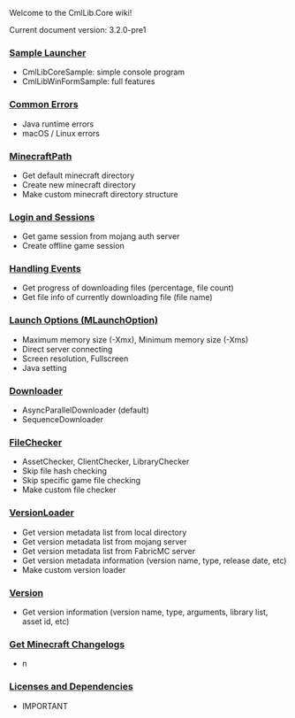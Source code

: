 Welcome to the CmlLib.Core wiki!

Current document version: 3.2.0-pre1

### [Sample Launcher](https://github.com/AlphaBs/CmlLib.Core/wiki/Sample-Code)
- CmlLibCoreSample: simple console program
- CmlLibWinFormSample: full features

### [Common Errors](https://github.com/AlphaBs/CmlLib.Core/wiki/Common-Errors)
- Java runtime errors
- macOS / Linux errors

### [MinecraftPath](https://github.com/AlphaBs/CmlLib.Core/wiki/MinecraftPath)
- Get default minecraft directory
- Create new minecraft directory
- Make custom minecraft directory structure

### [Login and Sessions](https://github.com/AlphaBs/CmlLib.Core/wiki/Login-and-Sessions)
- Get game session from mojang auth server
- Create offline game session

### [Handling Events](https://github.com/AlphaBs/CmlLib.Core/wiki/Handling-Events)
 - Get progress of downloading files (percentage, file count)
 - Get file info of currently downloading file (file name)

### [Launch Options (MLaunchOption)](https://github.com/AlphaBs/CmlLib.Core/wiki/MLaunchOption)
- Maximum memory size (-Xmx), Minimum memory size (-Xms)
- Direct server connecting
- Screen resolution, Fullscreen
- Java setting

### [Downloader](https://github.com/AlphaBs/CmlLib.Core/wiki/Downloader)
- AsyncParallelDownloader (default)
- SequenceDownloader

### [FileChecker](https://github.com/AlphaBs/CmlLib.Core/wiki/FileChecker)
- AssetChecker, ClientChecker, LibraryChecker
- Skip file hash checking
- Skip specific game file checking
- Make custom file checker

### [VersionLoader](https://github.com/AlphaBs/CmlLib.Core/wiki/VersionLoader)
- Get version metadata list from local directory
- Get version metadata list from mojang server
- Get version metadata list from FabricMC server
- Get version metadata information (version name, type, release date, etc)
- Make custom version loader

### [Version](https://github.com/AlphaBs/CmlLib.Core/AlphaBs/wiki/Version)
- Get version information (version name, type, arguments, library list, asset id, etc)

### [Get Minecraft Changelogs](https://github.com/AlphaBs/CmlLib.Core/wiki/Get-Minecraft-Changelogs)
- n

### [Licenses and Dependencies](https://github.com/AlphaBs/CmlLib.Core/wiki/Licensse-and-Dependencies)
- IMPORTANT